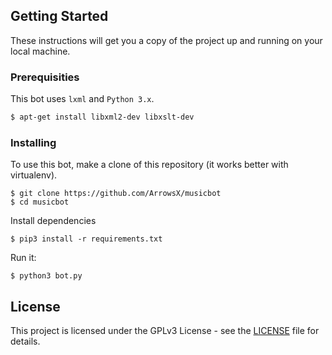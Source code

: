 ## Getting Started

These instructions will get you a copy of the project up and running on your local machine. 

### Prerequisities

This bot uses `lxml` and `Python 3.x`.

```bash
$ apt-get install libxml2-dev libxslt-dev
```

### Installing

To use this bot, make a clone of this repository (it works better with virtualenv).

```
$ git clone https://github.com/ArrowsX/musicbot
$ cd musicbot
```
Install dependencies

```
$ pip3 install -r requirements.txt
```
Run it:
```
$ python3 bot.py
```
## License

This project is licensed under the GPLv3 License - see the [LICENSE](LICENSE) file for details.
